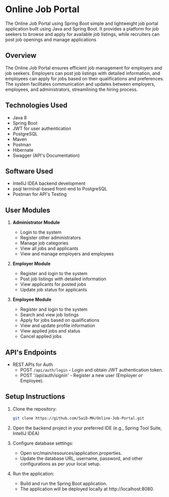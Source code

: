 # Online Job Portal


The Online Job Portal using Spring Boot simple and lightweight job portal application built using Java and Spring Boot. It provides a platform for job seekers to browse and apply for available job listings, while recruiters can post job openings and manage applications



## Overview

The Online Job Portal ensures efficient job management for employers and job seekers. Employers can post job listings with detailed information, and employees can apply for jobs based on their qualifications and preferences. The system facilitates communication and updates between employers, employees, and administrators, streamlining the hiring process.

## Technologies Used

- Java 8
- Spring Boot 
- JWT for user authentication
- PostgreSQL 
- Maven 
- Postman 
- Hibernate
- Swagger (API's Documentation)

## Software Used

- IntelliJ IDEA backend development
- psql terminal-based front-end to PostgreSQL 
- Postman for API's Testing
  
## User Modules

1. **Administrator Module**
   - Login to the system
   - Register other administrators
   - Manage job categories
   - View all jobs and applicants
   - View and manage employers and employees

2. **Employer Module**
   - Register and login to the system
   - Post job listings with detailed information
   - View applicants for posted jobs
   - Update job status for applicants

3. **Employee Module**
   - Register and login to the system
   - Search and view job listings
   - Apply for jobs based on qualifications
   - View and update profile information
   - View applied jobs and status
   - Cancel applied jobs

## API's Endpoints
  - REST APIs for Auth
      - POST `/api/auth/login`   - Login and obtain JWT authentication token.
      - POST '/api/auth/signin'  - Register a new user (Employer or Employee).
        
## Setup Instructions

1. Clone the repository:
   ```bash
   git clone https://github.com/SaiD-MH/Online-Job-Portal.git

2. Open the backend project in your preferred IDE (e.g., Spring Tool Suite, IntelliJ IDEA)

3. Configure database settings:
    - Open src/main/resources/application.properties.
    - Update the database URL, username, password, and other configurations as per your local setup.

4. Run the application:
    - Build and run the Spring Boot application.
    - The application will be deployed locally at http://localhost:8080.
  

